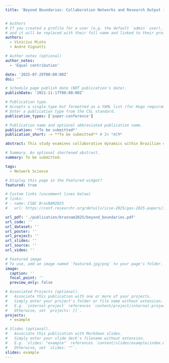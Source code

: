 ```yaml
---
title: 'Beyond Boundaries: Collaboration Networks and Research Output in Brazilian Computer Science'


# Authors
# If you created a profile for a user (e.g. the default `admin` user), write the username (folder name) here
# and it will be replaced with their full name and linked to their profile.
authors:
  - Vinícius Mioto
  - André Vignatti

# Author notes (optional)
author_notes:
  - 'Equal contribution'

date: '2025-07-29T00:00:00Z'
doi: ''

# Schedule page publish date (NOT publication's date).
publishDate: '2021-11-17T00:00:00Z'

# Publication type.
# Accepts a single type but formatted as a YAML list (for Hugo requirements).
# Enter a publication type from the CSL standard.
publication_types: ['paper-conference']

# Publication name and optional abbreviated publication name.
publication: '*To be submitted*'
publication_short: -> **To be submitted** # In *ACM*

abstract: This study examines collaborative dynamics within Brazilian computer science research through network analysis and bibliometric methods. Using OpenAlex data spanning 2015–2024, we analyze publication trends, citation metrics, and co-authorship networks to understand international engagement patterns and subfield collaboration differences. Our findings reveal that while Brazil ranks 12th globally in computer science output, approximately 75% of its publications involve exclusively domestic partnerships, with significant variation across subfields. Network analyses identify distinct clustering patterns organized by subfield, with influential bridging researchers facilitating knowledge transfer across disciplinary boundaries. The United States emerges as Brazil’s primary international collaborator across all subfields, while the second major collaborator vary for each subdield. Our methodological framework provides a foundation for developing evidence-based strategies to optimize research investment and strengthen Brazil’s position in the global scientific community.

# Summary. An optional shortened abstract.
summary: To be submitted.

tags:
  - Network Science

# Display this page in the Featured widget?
featured: true

# Custom links (uncomment lines below)
# links:
# - name: CSBC BrasNAM2025
#   url: https://conf.researchr.org/details/icse-2025/gas-2025-papers/3/A-Mapping-of-Recording-based-Game-Test-Automation-Tools

url_pdf: './publication/brasnam2025/beyond_boundaries.pdf'
url_code: ''
url_dataset: ''
url_poster: ''
url_project: ''
url_slides: ''
url_source: ''
url_video: ''

# Featured image
# To use, add an image named `featured.jpg/png` to your page's folder.
image:
  caption: ''
  focal_point: ''
  preview_only: false

# Associated Projects (optional).
#   Associate this publication with one or more of your projects.
#   Simply enter your project's folder or file name without extension.
#   E.g. `internal-project` references `content/project/internal-project/index.md`.
#   Otherwise, set `projects: []`.
projects:
  - example

# Slides (optional).
#   Associate this publication with Markdown slides.
#   Simply enter your slide deck's filename without extension.
#   E.g. `slides: "example"` references `content/slides/example/index.md`.
#   Otherwise, set `slides: ""`.
slides: example
---
```


<!-- To be submitted for BrasNAM2025. -->